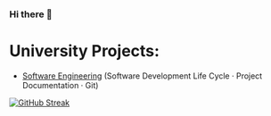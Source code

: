 ### Hi there 👋

# University Projects:
- [Software Engineering](https://github.com/alex-xiarchos/ceid-UniLib) (Software Development Life Cycle · Project Documentation · Git)

[![GitHub Streak](https://streak-stats.demolab.com?user=alex-xiarchos&theme=github-dark-blue&hide_border=true&mode=weekly)](https://git.io/streak-stats)
